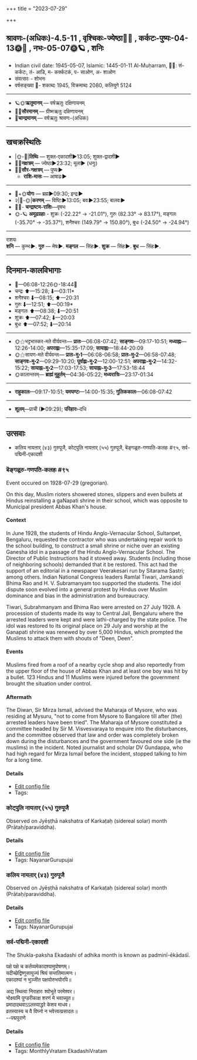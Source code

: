 +++
title = "2023-07-29"

+++
## श्रावणः-(अधिकः)-4.5-11  ,  वृश्चिकः-ज्येष्ठा🌛🌌  ,  कर्कटः-पुष्यः-04-13🌞🌌  ,  नभः-05-07🌞🪐  ,  शनिः
- Indian civil date: 1945-05-07, Islamic: 1445-01-11 Al-Muḥarram, 🌌🌞: सं- कर्कटः, तं- आडि, म- कर्क्कटकं, प- साओण, अ- शाओण
- संवत्सरः - शोभनः
- वर्षसङ्ख्या 🌛- शकाब्दः 1945, विक्रमाब्दः 2080, कलियुगे 5124
___________________
- 🪐🌞**ऋतुमानम्** — वर्षऋतुः दक्षिणायनम्
- 🌌🌞**सौरमानम्** — ग्रीष्मऋतुः दक्षिणायनम्
- 🌛**चान्द्रमानम्** — वर्षऋतुः श्रावणः-(अधिकः)
___________________


## खचक्रस्थितिः
- |🌞-🌛|**तिथिः** — शुक्ल-एकादशी►13:05; शुक्ल-द्वादशी►  
- 🌌🌛**नक्षत्रम्** — ज्येष्ठा►23:32; मूला► (धनुः)  
- 🌌🌞**सौर-नक्षत्रम्** — पुष्यः►  
  - **राशि-मासः** — आषाढः► 
___________________
- 🌛+🌞**योगः** — ब्रह्म►09:30; इन्द्रः►  
- २|🌛-🌞|**करणम्** — विष्टिः►13:05; बवः►23:55; बालवः►  
- 🌌🌛- **चन्द्राष्टम-राशिः**—वृषभः  
- 🌞-🪐 **अमूढग्रहाः** - शुक्रः (-22.22° → -21.01°), गुरुः (82.33° → 83.17°), मङ्गलः (-35.70° → -35.37°), शनैश्चरः (149.79° → 150.80°), बुधः (-24.50° → -24.94°)
___________________
राशयः  
**शनि** — कुम्भः►. **गुरु** — मेषः►. **मङ्गल** — सिंहः►. **शुक्र** — सिंहः►. **बुध** — सिंहः►. 
___________________


## दिनमान-कालविभागाः
- 🌅—06:08-12:26🌞-18:44🌇  
- चन्द्रः ⬆—15:28; ⬇—03:11*  
- शनैश्चरः ⬇—08:15; ⬆—20:31  
- गुरुः ⬇—12:51; ⬆—00:19*  
- मङ्गलः ⬆—08:38; ⬇—20:51  
- शुक्रः ⬆—07:42; ⬇—20:03  
- बुधः ⬆—07:52; ⬇—20:14  
___________________
- 🌞⚝भट्टभास्कर-मते वीर्यवन्तः— **प्रातः**—06:08-07:42; **साङ्गवः**—09:17-10:51; **मध्याह्नः**—12:26-14:00; **अपराह्णः**—15:35-17:09; **सायाह्नः**—18:44-20:09  
- 🌞⚝सायण-मते वीर्यवन्तः— **प्रातः-मु॰1**—06:08-06:58; **प्रातः-मु॰2**—06:58-07:48; **साङ्गवः-मु॰2**—09:29-10:20; **पूर्वाह्णः-मु॰2**—12:00-12:51; **अपराह्णः-मु॰2**—14:32-15:22; **सायाह्नः-मु॰2**—17:03-17:53; **सायाह्नः-मु॰3**—17:53-18:44  
- 🌞कालान्तरम्— **ब्राह्मं मुहूर्तम्**—04:36-05:22; **मध्यरात्रिः**—23:17-01:34  
___________________
- **राहुकालः**—09:17-10:51; **यमघण्टः**—14:00-15:35; **गुलिककालः**—06:08-07:42  
___________________
- **शूलम्**—प्राची (►09:29); **परिहारः**–दधि  
___________________

## उत्सवाः
- कलिय नायऩार् (४३) गुरुपूजै, कोट्पुलि नायऩार् (५५) गुरुपूजै, बॆङ्गळूरु-गणपति-कलहः #९५, सर्व-पद्मिनी-एकादशी
### बॆङ्गळूरु-गणपति-कलहः #९५

Event occured on 1928-07-29 (gregorian). 

On this day, Muslim rioters showered stones, slippers and even bullets at Hindus reinstalling a gaNapati shrine in their school, which was opposite to Municipal president Abbas Khan's house.

#### Context 
In June 1928, the students of Hindu Anglo-Vernacular School, Sultanpet, Bengaluru, requested the contractor who was undertaking repair work to the school building, to construct a small shrine or niche over an existing Ganesha idol in a passage of the Hindu Anglo-Vernacular School. The Director of Public Instructions had it stowed away. Students (including those of neighboring schools) demanded that it be restored. This act had the support of an editorial in a newspaper Veerakesari run by Sitarama Sastri; among others. Indian National Congress leaders Ramlal Tiwari, Jamkandi Bhima Rao and H. V. Subramanyam too supported the students. The idol dispute soon evolved into a general protest by Hindus over Muslim dominance and bias in the administration and bureaucracy.

Tiwari, Subrahmanyam and Bhima Rao were arrested on 27 July 1928. A procession of students made its way to Central Jail, Bengaluru where the arrested leaders were kept and were lathi-charged by the state police. The idol was restored to its original place on 29 July  and worship at the Ganapati shrine was renewed by over 5,000 Hindus, which prompted the Muslims to attack them with shouts of "Deen, Deen".  

#### Events
Muslims fired from a roof of a nearby cycle shop and also reportedly from the upper floor of the house of Abbas Khan and at least one boy was hit by a bullet.  123 Hindus and 11 Muslims were injured before the government brought the situation under control.

#### Aftermath
The Diwan, Sir Mirza Ismail, advised the Maharaja of Mysore, who was residing at Mysuru, "not to come from Mysore to Bangalore till after (the) arrested leaders have been tried". The Maharaja of Mysore constituted a committee headed by Sir M. Visvesvaraya to enquire into the disturbances, and the committee observed that law and order was completely broken down during the disturbances and the government favoured one side (ie the muslims) in the incident. Noted journalist and scholar DV Gundappa, who had high regard for Mirza Ismail before the incident, stopped talking to him for a long time.

#### Details
- [Edit config file](https://github.com/jyotisham/adyatithi/blob/master/mahApuruSha/xatra-later/gregorian/day/07/29/bengaLUru-gaNapati-riots.toml)
- Tags: 


### कोट्पुलि नायऩार् (५५) गुरुपूजै

Observed on Jyēṣṭhā nakshatra of Karkaṭaḥ (sidereal solar) month (Prātaḥ/paraviddha). 



#### Details
- [Edit config file](https://github.com/jyotisham/adyatithi/blob/master/mahApuruSha/nAyanAr/sidereal_solar_month/nakshatra/04/18/kOTpuli_nAyan2Ar_%2855%29_gurupUjai.toml)
- Tags: NayanarGurupujai


### कलिय नायऩार् (४३) गुरुपूजै

Observed on Jyēṣṭhā nakshatra of Karkaṭaḥ (sidereal solar) month (Prātaḥ/paraviddha). 



#### Details
- [Edit config file](https://github.com/jyotisham/adyatithi/blob/master/mahApuruSha/nAyanAr/sidereal_solar_month/nakshatra/04/18/kaliya_nAyan2Ar_%2843%29_gurupUjai.toml)
- Tags: NayanarGurupujai


### सर्व-पद्मिनी-एकादशी



The Shukla-paksha Ekadashi of adhika month is known as padminī-ēkādaśī.

पक्षे पक्षे च कर्तव्यमेकादश्यामुपोषणम्।  
यदीच्छेद्विष्णुसायुज्यं श्रियं सन्ततिमात्मनः।  
एकादश्यां न भुञ्जीत पक्षयोरुभयोरपि॥  
  
अद्य स्थित्वा निराहारः श्वोभूते परमेश्वर।  
भोक्ष्यामि पुण्डरीकाक्ष शरणं मे भवाच्युत॥  
प्रमादादथवाऽऽलस्याद्धरे केशव माधव।  
व्रतस्यास्य च वै विघ्नो न भवेत्त्वत्प्रसादतः॥  
--पद्मपुराणे



#### Details
- [Edit config file](https://github.com/jyotisham/adyatithi/blob/master/time_focus/monthly/ekAdashI/description_only/padminI-EkAdazI.toml)
- Tags: MonthlyVratam EkadashiVratam


